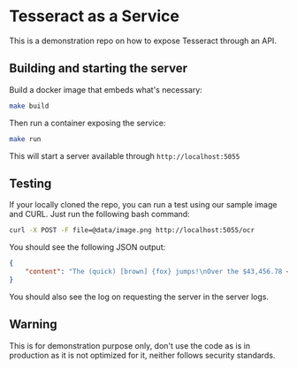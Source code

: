 # Tesseract as a Service

This is a demonstration repo on how to expose Tesseract through an API.

## Building and starting the server

Build a docker image that embeds what's necessary:

```sh
make build
```

Then run a container exposing the service:

```sh
make run
```

This will start a server available through `http://localhost:5055`

## Testing

If your locally cloned the repo, you can run a test using our sample image and CURL. Just run the following bash command:

```sh
curl -X POST -F file=@data/image.png http://localhost:5055/ocr
```

You should see the following JSON output:

```json
{
	"content": "The (quick) [brown] {fox} jumps!\nOver the $43,456.78 <lazy> #90 dog\n& duck/goose, as 12.5% of E-mail\nfrom aspammer@website.com is spam.\nDer ,.schnelle\u201d braune Fuchs springt\niiber den faulen Hund. Le renard brun\n\u00abrapide\u00bb saute par-dessus le chien\nparesseux. La volpe marrone rapida\nsalta sopra il cane pigro. El zorro\nmarron rapido salta sobre el perro\nperezoso. A raposa marrom rapida\nsalta sobre o c\u00e9o preguicoso.\n\f"
}
```

You should also see the log on requesting the server in the server logs.

## Warning

This is for demonstration purpose only, don't use the code as is in production as it is not optimized for it, neither follows security standards.

